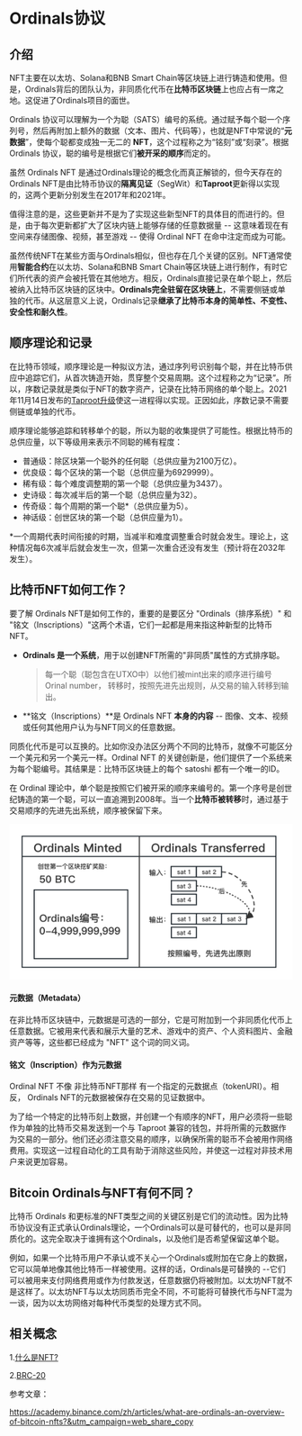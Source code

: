 # Ordinals协议

## 介绍

NFT主要在以太坊、Solana和BNB Smart Chain等区块链上进行铸造和使用。但是，Ordinals背后的团队认为，非同质化代币在**比特币区块链**上也应占有一席之地。这促进了Ordinals项目的面世。

Ordinals 协议可以理解为一个为聪（SATS）编号的系统。通过赋予每个聪一个序列号，然后再附加上额外的数据（文本、图片、代码等），也就是NFT中常说的“**元数据**”，使每个聪都变成独一无二的 **NFT**，这个过程称之为“铭刻”或“刻录”。根据 Ordinals 协议，聪的编号是根据它们**被开采的顺序**而定的。

虽然 Ordinals NFT 是通过Ordinals理论的概念化而真正解锁的，但今天存在的 Ordinals NFT是由比特币协议的**隔离见证**（SegWit）和**Taproot**更新得以实现的，这两个更新分别发生在2017年和2021年。

值得注意的是，这些更新并不是为了实现这些新型NFT的具体目的而进行的。但是，由于每次更新都扩大了区块内链上能够存储的任意数据量 -- 这意味着现在有空间来存储图像、视频，甚至游戏 -- 使得 Ordinal NFT 在命中注定而成为可能。

虽然传统NFT在某些方面与Ordinals相似，但也存在几个关键的区别。NFT通常使用**智能合约**在以太坊、Solana和BNB Smart Chain等区块链上进行制作，有时它们所代表的资产会被托管在其他地方。相反，Ordinals直接记录在单个聪上，然后被纳入比特币区块链的区块中。**Ordinals完全驻留在区块链上**，不需要侧链或单独的代币。从这层意义上说，Ordinals记录**继承了比特币本身的简单性、不变性、安全性和耐久性**。

## 顺序理论和记录

在比特币领域，顺序理论是一种拟议方法，通过序列号识别每个聪，并在比特币供应中追踪它们，从首次铸造开始，贯穿整个交易周期。这个过程称之为“记录”。所以，序数记录就是类似于NFT的数字资产，记录在比特币网络的单个聪上。2021年11月14日发布的[Taproot升级](Taproot.md)使这一进程得以实现。正因如此，序数记录不需要侧链或单独的代币。

顺序理论能够追踪和转移单个的聪，所以为聪的收集提供了可能性。根据比特币的总供应量，以下等级用来表示不同聪的稀有程度：

- 普通级：除区块第一个聪外的任何聪（总供应量为2100万亿）。
- 优良级：每个区块的第一个聪（总供应量为6929999）。
- 稀有级：每个难度调整期的第一个聪（总供应量为3437）。
- 史诗级：每次减半后的第一个聪（总供应量为32）。
- 传奇级：每个周期的第一个聪*（总供应量为5）。
- 神话级：创世区块的第一个聪（总供应量为1）。

*一个周期代表时间衔接的时期，当减半和难度调整重合时就会发生。理论上，这种情况每6次减半后就会发生一次，但第一次重合还没有发生（预计将在2032年发生）。

## 比特币NFT如何工作？

要了解 Ordinals NFT是如何工作的，重要的是要区分 "Ordinals（排序系统）" 和 "铭文（Inscriptions）"这两个术语，它们一起都是用来指这种新型的比特币NFT。

- **Ordinals 是一个系统**，用于以创建NFT所需的"非同质"属性的方式排序聪。

  > 每一个聪（聪包含在UTXO中）以他们被mint出来的顺序进行编号Orinal number， 转移时，按照先进先出规则，从交易的输入转移到输出。

- **铭文（Inscriptions）**是 Ordinals NFT **本身的内容** -- 图像、文本、视频或任何其他用户认为与NFT同义的任意数据。

同质化代币是可以互换的。比如你没办法区分两个不同的比特币，就像不可能区分一个美元和另一个美元一样。Ordinal NFT 的关键创新是，他们提供了一个系统来为每个聪编号。其结果是：比特币区块链上的每个 satoshi 都有一个唯一的ID。

在 Ordinal 理论中，单个聪是按照它们被开采的顺序来编号的。第一个序号是创世纪铸造的第一个聪，可以一直追溯到2008年。当一个**比特币被转移**时，通过基于交易顺序的先进先出系统，顺序被保留下来。

![Ordinals](../graph/Ordinals.png)

#### 元数据（Metadata）

在非比特币区块链中，元数据是可选的一部分，它是可附加到一个非同质化代币上任意数据。它被用来代表和展示大量的艺术、游戏中的资产、个人资料图片、金融资产等等，这些都已经成为 "NFT" 这个词的同义词。

#### 铭文（Inscription）作为元数据

Ordinal NFT 不像 非比特币NFT那样 有一个指定的元数据点（tokenURI）。相反， Ordinals NFT的元数据被保存在交易的见证数据中。

为了给一个特定的比特币刻上数据，并创建一个有顺序的NFT，用户必须将一些聪作为单独的比特币交易发送到一个与 Taproot 兼容的钱包，并将所需的元数据作为交易的一部分。他们还必须注意交易的顺序，以确保所需的聪币不会被用作网络费用。实现这一过程自动化的工具有助于消除这些风险，并使这一过程对非技术用户来说更加容易。

## Bitcoin Ordinals与NFT有何不同？

比特币 Ordinals 和更标准的NFT类型之间的关键区别是它们的流动性。因为比特币协议没有正式承认Ordinals理论，一个Ordinals可以是可替代的，也可以是非同质化的。这完全取决于谁拥有这个Ordinals，以及他们是否希望保留这单个聪。

例如，如果一个比特币用户不承认或不关心一个Ordinals或附加在它身上的数据，它可以简单地像其他比特币一样被使用。这样的话，Ordinals是可替换的 --它们可以被用来支付网络费用或作为付款发送，任意数据仍将被附加。以太坊NFT就不是这样了。以太坊NFT与以太坊同质币完全不同，不可能将可替换代币与NFT混为一谈，因为以太坊网络对每种代币类型的处理方式不同。

## 相关概念

1.[什么是NFT?](NFT.md)

2.[BRC-20](BRC-20.md)

参考文章：

https://academy.binance.com/zh/articles/what-are-ordinals-an-overview-of-bitcoin-nfts?&utm_campaign=web_share_copy
